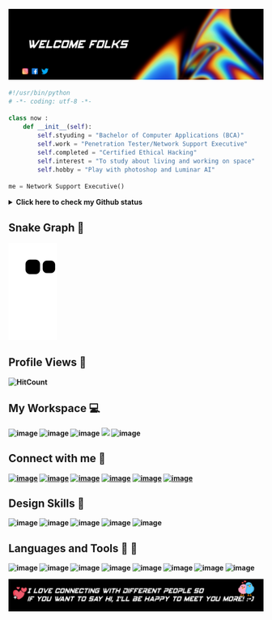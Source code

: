 ![Header image](https://raw.githubusercontent.com/karthik558/karthik558/master/assets/welcome.jpg)
```python
#!/usr/bin/python
# -*- coding: utf-8 -*-

class now :
    def __init__(self):
        self.styuding = "Bachelor of Computer Applications (BCA)"
        self.work = "Penetration Tester/Network Support Executive"
        self.completed = "Certified Ethical Hacking"
        self.interest = "To study about living and working on space"
        self.hobby = "Play with photoshop and Luminar AI"

me = Network Support Executive()
```

<details>
<summary><b> Click here to check my Github status</summary>
<p align="left">
    <img alt = "GitHub Stats" src="https://github-readme-stats.vercel.app/api?username=karthik558&show_icons=true&hide=issues&count_private=true&line_height=20&title_color=7A7ADB&icon_color=2234AE&text_color=D3D3D3&bg_color=0,000000,130F40&hide_border=true" width="500" />
    <br>
    <img alt = "Top Language" src="https://github-readme-stats.vercel.app/api/top-langs/?username=karthik558&hide=html&hide_border=true&layout=compact&langs_count=6&exclude_repo=comp426&line_height=20&title_color=7A7ADB&icon_color=2234AE&text_color=D3D3D3&bg_color=0,000000,130F40" width="400" />
    <br>
    <img alt="Streak" src="https://github-readme-streak-stats.herokuapp.com/?user=karthik558&theme=holi-theme&hide_border=true" width="500" />
    <br>
    <img alt="Contribution Graph" src="https://activity-graph.herokuapp.com/graph?username=karthik558&hide_border=true&area=true&bg_color=010017&color=c5c8ff&line=9dc0ff&point=fff" width="500" />
</p>
</details>

## <b>Snake Graph 🐍
![Snake animation](https://github.com/karthik558/karthik558/blob/output/github-contribution-grid-snake.svg)

## <b> Profile Views </b>🔭
![HitCount](https://komarev.com/ghpvc/?username=karthik558&style=flat-round&color=ffa700&label=PROFILE+HITS)

## <b> My Workspace </b>💻 
![image](https://img.shields.io/badge/Windows-0078D6?style=for-the-badge&logo=windows&logoColor=black)
![image](https://img.shields.io/badge/Kali_Linux-557C94?style=for-the-badge&logo=kali-linux&logoColor=white)
![image](https://img.shields.io/badge/AMD-Ryzen_5_3500U-ED1C24?style=for-the-badge&logo=amd&logoColor=white)
<img src="https://img.shields.io/badge/RAM-16GB-%23007C5.svg?&style=for-the-badge&logoColor=white" />
![image](https://img.shields.io/badge/AMD-VEGA8-ED1C24?style=for-the-badge&logo=amd&logoColor=white)
<br />

## <b>Connect with me</b> 📱
<a href="https://t.me/karthik558">![image](https://img.shields.io/badge/Telegram-2CA5E0?style=for-the-badge&logo=telegram&logoColor=white)</a>
<a href="https://www.facebook.com/karthik.sp.5817">![image](https://img.shields.io/badge/Facebook-1877F2?style=for-the-badge&logo=facebook&logoColor=white)</a>
<a href="https://gitlab.com/karthik5581">![image](https://img.shields.io/badge/GitLab-330F63?style=for-the-badge&logo=gitlab&logoColor=white)</a>
<a href="https://twitter.com/karthiksp206">![image](https://img.shields.io/badge/Twitter-1DA1F2?style=for-the-badge&logo=twitter&logoColor=black)</a>
<a href="https://instagram.com/karthiksmokiez">![image](https://img.shields.io/badge/Instagram-E4405F?style=for-the-badge&logo=instagram&logoColor=black)</a>
<a href="https://discord.com/K A R T H I K#2039">![image](https://img.shields.io/badge/Discord-7289DA?style=for-the-badge&logo=discord&logoColor=black)</a>

## <b>Design Skills </b>🎇
![image](https://img.shields.io/badge/Adobe_Photoshop-31A8FF?style=for-the-badge&logo=Adobe-Photoshop&logoColor=black)
![image](https://img.shields.io/badge/Affinity_Photo-7E4DD2?style=for-the-badge&logo=Affinity-Photo&logoColor=black)
![image](https://img.shields.io/badge/Adobe%20InDesign-FF3366?style=for-the-badge&logo=Adobe%20InDesign&logoColor=black)
![image](https://img.shields.io/badge/Adobe%20XD-FF61F6?style=for-the-badge&logo=Adobe%20XD&logoColor=black)
![image](https://img.shields.io/badge/Adobe%20Illustrator-FF9A00?style=for-the-badge&logo=adobe%20illustrator&logoColor=black)


## <b>Languages and Tools </b>📘 🔧
![image](https://img.shields.io/badge/HTML-239120?style=for-the-badge&logo=html5&logoColor=black)
![image](https://img.shields.io/badge/HTML5-E34F26?style=for-the-badge&logo=html5&logoColor=black)
![image](https://img.shields.io/badge/Markdown-000000?style=for-the-badge&logo=markdown&logoColor=white)
![image](https://img.shields.io/badge/CSS-239120?&style=for-the-badge&logo=css3&logoColor=white)
![image](https://img.shields.io/badge/Bootstrap-563D7C?style=for-the-badge&logo=bootstrap&logoColor=white)
![image](https://img.shields.io/badge/Microsoft_Office-D83B01?style=for-the-badge&logo=microsoft-office&logoColor=white)
![image](https://img.shields.io/badge/C%2B%2B-00599C?style=for-the-badge&logo=c%2B%2B&logoColor=white)
![image](https://img.shields.io/badge/Python-3776AB?style=for-the-badge&logo=python&logoColor=white)
<br>

![Footer image](https://raw.githubusercontent.com/karthik558/karthik558/master/assets/footer.jpg)